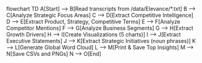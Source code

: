 flowchart TD
    A[Start] --> B[Read transcripts from /data/Elevance/*.txt]
    B --> C[Analyze Strategic Focus Areas]
    C --> D[Extract Competitive Intelligence]
    D --> E[Extract Product, Strategy, Competitive Terms]
    E --> F[Analyze Competitor Mentions]
    F --> G[Analyze Business Segments]
    G --> H[Extract Growth Drivers]
    H --> I[Create Visualizations (5 charts)]
    I --> J[Extract Executive Statements]
    J --> K[Extract Strategic Initiatives (noun phrases)]
    K --> L[Generate Global Word Cloud]
    L --> M[Print & Save Top Insights]
    M --> N[Save CSVs and PNGs]
    N --> O[End]
